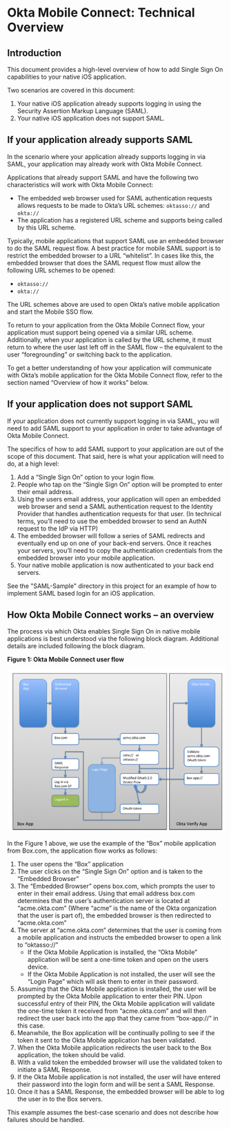 # Okta Mobile Connect: Technical Overview

## Introduction

This document provides a high-level overview of how to add Single Sign
On capabilities to your native iOS application.

Two scenarios are covered in this document:

1.  Your native iOS application already supports logging in using the Security Assertion Markup Language (SAML).
2.  Your native iOS application does not support SAML.

## If your application already supports SAML

In the scenario where your application already supports logging in via
SAML, your application may already work with Okta Mobile Connect.

Applications that already support SAML and have the following two
characteristics will work with Okta Mobile Connect:

-   The embedded web browser used for SAML authentication requests
    allows requests to be made to Okta’s URL schemes: `oktasso://` and `okta://`
-   The application has a registered URL scheme and supports being
    called by this URL scheme.

Typically, mobile applications that support SAML use an embedded browser
to do the SAML request flow. A best practice for mobile SAML support is
to restrict the embedded browser to a URL “whitelist”. In cases like
this, the embedded browser that does the SAML request flow must allow
the following URL schemes to be opened:

-   `oktasso://`
-   `okta://`

The URL schemes above are used to open Okta’s native mobile application
and start the Mobile SSO flow.

To return to your application from the Okta Mobile Connect flow, your
application must support being opened via a similar URL scheme.
Additionally, when your application is called by the URL scheme, it must
return to where the user last left off in the SAML flow – the equivalent
to the user “foregrounding” or switching back to the application.

To get a better understanding of how your application will communicate
with Okta’s mobile application for the Okta Mobile Connect flow,
refer to the section named “Overview of how it works” below.

## If your application does not support SAML

If your application does not currently support logging in via SAML, you
will need to add SAML support to your application in order to take
advantage of Okta Mobile Connect.

The specifics of how to add SAML support to your application are out of
the scope of this document. That said, here is what your application
will need to do, at a high level:

1.  Add a “Single Sign On” option to your login flow.
2.  People who tap on the “Single Sign On” option will be prompted to
    enter their email address.
3.  Using the users email address, your application will open an
    embedded web browser and send a SAML authentication request to the
    Identity Provider that handles authentication requests for that
    user. (In technical terms, you’ll need to use the embedded browser
    to send an AuthN request to the IdP via HTTP)
4.  The embedded browser will follow a series of SAML redirects and
    eventually end up on one of your back-end servers. Once it reaches
    your servers, you’ll need to copy the authentication credentials
    from the embedded browser into your mobile application.
5.  Your native mobile application is now authenticated to your back end servers.

See the "SAML-Sample" directory in this project for an example of how
to implement SAML based login for an iOS application.

## How Okta Mobile Connect works – an overview

The process via which Okta enables Single Sign On in native mobile
applications is best understood via the following block diagram.
Additional details are included following the block diagram.

**Figure 1: Okta Mobile Connect user flow**

![A graphic showing the flow described below](Okta-Mobile-Connect-flow-diagram.png "Okta Mobile Connect flow diagram")


In the Figure 1 above, we use the example of the “Box” mobile application from
Box.com, the application flow works as follows:

1.  The user opens the “Box” application
2.  The user clicks on the “Single Sign On” option and is taken to
    the “Embedded Browser”
3.  The “Embedded Browser” opens box.com, which prompts the user to
    enter in their email address. Using that email address box.com
    determines that the user’s authentication server is located at
    “acme.okta.com” (Where “acme” is the name of the Okta organization
    that the user is part of), the embedded browser is then redirected
    to “acme.okta.com”
4.  The server at “acme.okta.com” determines that the user is coming
    from a mobile application and instructs the embedded browser to open
    a link to “oktasso://”
	-   If the Okta Mobile Application is installed, the “Okta Mobile”
    application will be sent a one-time token and open on the users
    device.
	-   If the Okta Mobile Application is not installed, the user will see
		the “Login Page” which will ask them to enter in their password.
5.  Assuming that the Okta Mobile application is installed, the user
    will be prompted by the Okta Mobile application to enter their PIN.
    Upon successful entry of their PIN, the Okta Mobile application will
    validate the one-time token it received from “acme.okta.com” and
    will then redirect the user back into the app that they came from
    “box-app://” in this case.
6.  Meanwhile, the Box application will be continually polling to see if
    the token it sent to the Okta Mobile application has been
    validated.
7.  When the Okta Mobile application redirects the user back to the Box
    application, the token should be valid.
8.  With a valid token the embedded browser will use the validated token
    to initiate a SAML Response.
9.   If the Okta Mobile application is not installed, the user will have
    entered their password into the login form and will be sent a SAML
    Response.
10. Once it has a SAML Response, the embedded browser will be able to
    log the user in to the Box servers. 

This example assumes the best-case scenario and does not describe how
failures should be handled.
